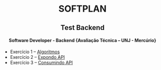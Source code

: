 # <div align="center">SOFTPLAN</div>
## <div align="center">Test Backend</div>
#### <div align="center">Software Developer - Backend {Avaliação Técnica – UNJ - Mercúrio}</div>


* Exercício 1 – [Algoritmos](https://github.com/marcfreir/softplan-backend/tree/master/act1/batchAlgorithm)
* Exercício 2 – [Expondo API](https://github.com/marcfreir/softplan-backend/tree/master/act2/value-with-tax)
* Exercício 3 – [Consumindo API](https://github.com/marcfreir/softplan-backend/tree/master/act3/starWarsCharacter)